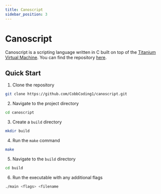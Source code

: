 ```yaml
---
title: Canoscript
sidebar_position: 3
---
```


# Canoscript

Canoscript is a scripting language written in C built on top of the [Titanium Virtual Machine](https://github.com/CobbCoding1/tim).
You can find the repository [here](https://github.com/CobbCoding1/canoscript).

## Quick Start

1. Clone the repository
```sh
git clone https://github.com/CobbCoding1/canoscript.git
```

2. Navigate to the project directory
```sh   
cd canoscript
```

3. Create a `build` directory
```sh
mkdir build
```

4. Run the `make` command
```sh
make
```

5. Navigate to the `build` directory
```sh
cd build
```

6. Run the executable with any additional flags
```sh
./main <flags> <filename
```

